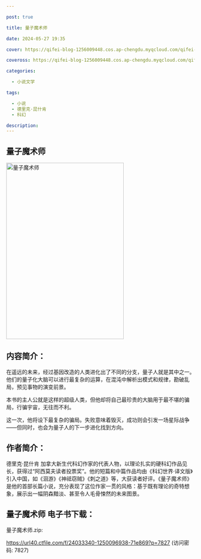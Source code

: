 ```yaml
---

post: true

title: 量子魔术师

date: 2024-05-27 19:35

cover: https://qifei-blog-1256009448.cos.ap-chengdu.myqcloud.com/qifei-blog/6632e8a20ea9cb1403b37473.jpg

coveross: https://qifei-blog-1256009448.cos.ap-chengdu.myqcloud.com/qifei-blog/6632e8a20ea9cb1403b37473.jpg

categories:

  - 小说文学

tags:

  - 小说
  - 德里克·昆什肯
  - 科幻

description:
---
```


## 量子魔术师
<img alt="量子魔术师 " class="aligncenter loading" data-was-processed="true" decoding="async" fetchpriority="high" height="471" src="https://qifei-blog-1256009448.cos.ap-chengdu.myqcloud.com/qifei-blog/6632e8a20ea9cb1403b37473.jpg " style="cursor: zoom-in;" width="314"/>

## 内容简介：

在遥远的未来，经过基因改造的人类进化出了不同的分支，量子人就是其中之一。他们的量子化大脑可以进行最复杂的运算，在混沌中解析出模式和规律，勘破乱局，预见事物的演变前景。

本书的主人公就是这样的超级人类，但他却将自己最珍贵的大脑用于最不堪的骗局，行骗宇宙，无往而不利。

这一次，他将设下最复杂的骗局。失败意味着毁灭，成功则会引发一场星际战争——但同时，也会为量子人的下一步进化找到方向。

## 作者简介：

德里克·昆什肯 加拿大新生代科幻作家的代表人物，以理论扎实的硬科幻作品见长，获得过“阿西莫夫读者投票奖”。他的短篇和中篇作品均由《科幻世界·译文版》引入中国，如《洄游》《神祗窃贼》《刺之道》等，大获读者好评。《量子魔术师》是他的首部长篇小说，充分表现了这位作家一贯的风格：基于既有理论的奇特想象，展示出一幅阴森黯淡、甚至令人毛骨悚然的未来图景。

## 量子魔术师 电子书下载：
量子魔术师.zip: 

https://url40.ctfile.com/f/24033340-1250096938-71e869?p=7827 (访问密码: 7827)
